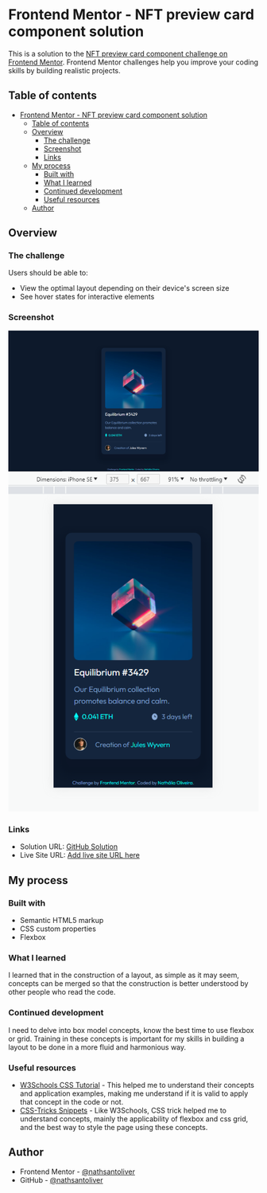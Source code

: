 # Frontend Mentor - NFT preview card component solution

This is a solution to the [NFT preview card component challenge on Frontend Mentor](https://www.frontendmentor.io/challenges/nft-preview-card-component-SbdUL_w0U). Frontend Mentor challenges help you improve your coding skills by building realistic projects. 

## Table of contents

- [Frontend Mentor - NFT preview card component solution](#frontend-mentor---nft-preview-card-component-solution)
  - [Table of contents](#table-of-contents)
  - [Overview](#overview)
    - [The challenge](#the-challenge)
    - [Screenshot](#screenshot)
    - [Links](#links)
  - [My process](#my-process)
    - [Built with](#built-with)
    - [What I learned](#what-i-learned)
    - [Continued development](#continued-development)
    - [Useful resources](#useful-resources)
  - [Author](#author)

## Overview

### The challenge

Users should be able to:

- View the optimal layout depending on their device's screen size
- See hover states for interactive elements

### Screenshot

![Nft Card - Desktop](./screenshot/nft-card-desktop.png)
![Nft Card - Mobile](./screenshot/nft-card-mobile.png)

### Links

- Solution URL: [GitHub Solution](https://github.com/nathsantoliver/onf-preview-card-component-main/)
- Live Site URL: [Add live site URL here](https://your-live-site-url.com)

## My process

### Built with

- Semantic HTML5 markup
- CSS custom properties
- Flexbox

### What I learned

I learned that in the construction of a layout, as simple as it may seem, concepts can be merged so that the construction is better understood by other people who read the code.

### Continued development

I need to delve into box model concepts, know the best time to use flexbox or grid. Training in these concepts is important for my skills in building a layout to be done in a more fluid and harmonious way.

### Useful resources

- [W3Schools CSS Tutorial](https://www.w3schools.com/css) - This helped me to understand their concepts and application examples, making me understand if it is valid to apply that concept in the code or not.
- [CSS-Tricks Snippets](https://css-tricks.com/snippets/css/) - Like W3Schools, CSS trick helped me to understand concepts, mainly the applicability of flexbox and css grid, and the best way to style the page using these concepts.

## Author

- Frontend Mentor - [@nathsantoliver](https://www.frontendmentor.io/profile/nathsantoliver)
- GitHub - [@nathsantoliver](https://github.com/nathsantoliver)
